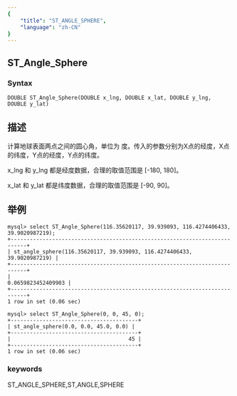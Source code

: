 ```yaml
---
{
    "title": "ST_ANGLE_SPHERE",
    "language": "zh-CN"
}
---
```


<!-- 
Licensed to the Apache Software Foundation (ASF) under one
or more contributor license agreements.  See the NOTICE file
distributed with this work for additional information
regarding copyright ownership.  The ASF licenses this file
to you under the Apache License, Version 2.0 (the
"License"); you may not use this file except in compliance
with the License.  You may obtain a copy of the License at

  http://www.apache.org/licenses/LICENSE-2.0

Unless required by applicable law or agreed to in writing,
software distributed under the License is distributed on an
"AS IS" BASIS, WITHOUT WARRANTIES OR CONDITIONS OF ANY
KIND, either express or implied.  See the License for the
specific language governing permissions and limitations
under the License.
-->

## ST_Angle_Sphere

### Syntax

`DOUBLE ST_Angle_Sphere(DOUBLE x_lng, DOUBLE x_lat, DOUBLE y_lng, DOUBLE y_lat)`

## 描述

计算地球表面两点之间的圆心角，单位为 度。传入的参数分别为X点的经度，X点的纬度，Y点的经度，Y点的纬度。

x_lng 和 y_lng 都是经度数据，合理的取值范围是 [-180, 180]。

x_lat 和 y_lat 都是纬度数据，合理的取值范围是 [-90, 90]。

## 举例

```
mysql> select ST_Angle_Sphere(116.35620117, 39.939093, 116.4274406433, 39.9020987219);
+---------------------------------------------------------------------------+
| st_angle_sphere(116.35620117, 39.939093, 116.4274406433, 39.9020987219) |
+---------------------------------------------------------------------------+
|                                                        0.0659823452409903 |
+---------------------------------------------------------------------------+
1 row in set (0.06 sec)

mysql> select ST_Angle_Sphere(0, 0, 45, 0);
+----------------------------------------+
| st_angle_sphere(0.0, 0.0, 45.0, 0.0) |
+----------------------------------------+
|                                     45 |
+----------------------------------------+
1 row in set (0.06 sec)
```
### keywords
ST_ANGLE_SPHERE,ST,ANGLE,SPHERE
